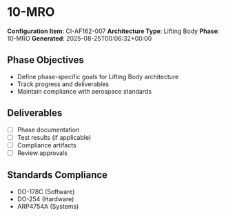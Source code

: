# 10-MRO

**Configuration Item**: CI-AF162-007
**Architecture Type**: Lifting Body
**Phase**: 10-MRO
**Generated**: 2025-08-25T00:06:32+00:00

## Phase Objectives
- Define phase-specific goals for Lifting Body architecture
- Track progress and deliverables
- Maintain compliance with aerospace standards

## Deliverables
- [ ] Phase documentation
- [ ] Test results (if applicable)
- [ ] Compliance artifacts
- [ ] Review approvals

## Standards Compliance
- DO-178C (Software)
- DO-254 (Hardware)
- ARP4754A (Systems)
